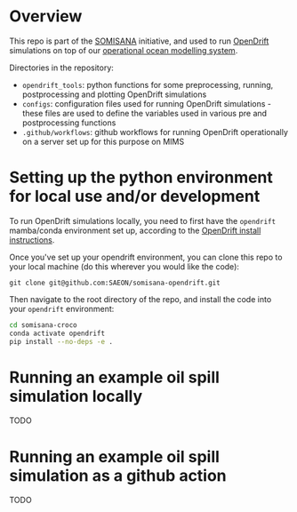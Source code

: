 # Overview

This repo is part of the [SOMISANA](https://somisana.ac.za/) initiative, and used to run [OpenDrift](https://opendrift.github.io/) simulations on top of our [operational ocean modelling system](https://github.com/SAEON/somisana-croco). 

Directories in the repository: 
- `opendrift_tools`:   python functions for some preprocessing, running, postprocessing and plotting OpenDrift simulations
- `configs`:           configuration files used for running OpenDrift simulations - these files are used to define the variables used in various pre and postprocessing functions
- `.github/workflows`: github workflows for running OpenDrift operationally on a server set up for this purpose on MIMS 

# Setting up the python environment for local use and/or development

To run OpenDrift simulations locally, you need to first have the `opendrift` mamba/conda environment set up, according to the [OpenDrift install instructions](https://opendrift.github.io/install.html).

Once you've set up your opendrift environment, you can clone this repo to your local machine (do this wherever you would like the code):

`git clone git@github.com:SAEON/somisana-opendrift.git`

Then navigate to the root directory of the repo, and install the code into your `opendrift` environment:

```sh
cd somisana-croco
conda activate opendrift
pip install --no-deps -e .
```

# Running an example oil spill simulation locally

TODO

# Running an example oil spill simulation as a github action

TODO
